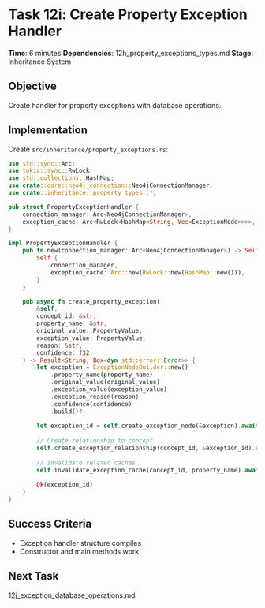 # Task 12i: Create Property Exception Handler

**Time**: 6 minutes
**Dependencies**: 12h_property_exceptions_types.md
**Stage**: Inheritance System

## Objective
Create handler for property exceptions with database operations.

## Implementation
Create `src/inheritance/property_exceptions.rs`:

```rust
use std::sync::Arc;
use tokio::sync::RwLock;
use std::collections::HashMap;
use crate::core::neo4j_connection::Neo4jConnectionManager;
use crate::inheritance::property_types::*;

pub struct PropertyExceptionHandler {
    connection_manager: Arc<Neo4jConnectionManager>,
    exception_cache: Arc<RwLock<HashMap<String, Vec<ExceptionNode>>>>,
}

impl PropertyExceptionHandler {
    pub fn new(connection_manager: Arc<Neo4jConnectionManager>) -> Self {
        Self {
            connection_manager,
            exception_cache: Arc::new(RwLock::new(HashMap::new())),
        }
    }

    pub async fn create_property_exception(
        &self,
        concept_id: &str,
        property_name: &str,
        original_value: PropertyValue,
        exception_value: PropertyValue,
        reason: &str,
        confidence: f32,
    ) -> Result<String, Box<dyn std::error::Error>> {
        let exception = ExceptionNodeBuilder::new()
            .property_name(property_name)
            .original_value(original_value)
            .exception_value(exception_value)
            .exception_reason(reason)
            .confidence(confidence)
            .build()?;
        
        let exception_id = self.create_exception_node(&exception).await?;
        
        // Create relationship to concept
        self.create_exception_relationship(concept_id, &exception_id).await?;
        
        // Invalidate related caches
        self.invalidate_exception_cache(concept_id, property_name).await;
        
        Ok(exception_id)
    }
}
```

## Success Criteria
- Exception handler structure compiles
- Constructor and main methods work

## Next Task
12j_exception_database_operations.md